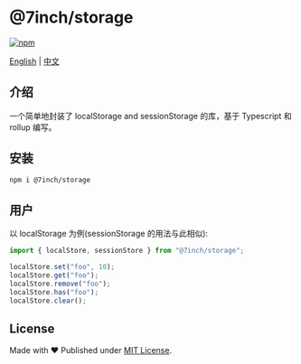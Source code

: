 # @7inch/storage

[![npm](https://img.shields.io/npm/v/@7inch/storage)](https://npmjs.com/package/@7inch/storage)

[English](README.md) | [中文](README.zh-CN.md)

## 介绍

一个简单地封装了 localStorage and sessionStorage 的库，基于 Typescript 和 rollup 编写。

## 安装

```sh
npm i @7inch/storage
```

## 用户

以 localStorage 为例(sessionStorage 的用法与此相似):

```js
import { localStore, sessionStore } from "@7inch/storage";

localStore.set("foo", 10);
localStore.get("foo");
localStore.remove("foo");
localStore.has("foo");
localStore.clear();
```

## License

Made with ❤️ Published under [MIT License](./LICENSE).
